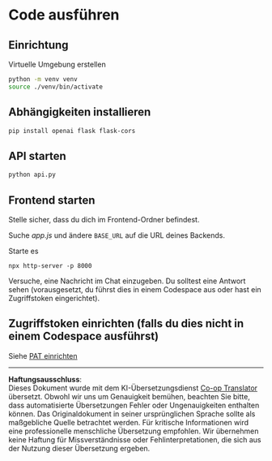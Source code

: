 <!--
CO_OP_TRANSLATOR_METADATA:
{
  "original_hash": "537f02a36d73db093cbb8b9b44867645",
  "translation_date": "2025-09-01T15:45:38+00:00",
  "source_file": "9-chat-project/solution/backend/python/README.md",
  "language_code": "de"
}
-->
# Code ausführen

## Einrichtung

Virtuelle Umgebung erstellen

```sh
python -m venv venv
source ./venv/bin/activate
```

## Abhängigkeiten installieren

```sh
pip install openai flask flask-cors 
```

## API starten

```sh
python api.py
```

## Frontend starten

Stelle sicher, dass du dich im Frontend-Ordner befindest.

Suche *app.js* und ändere `BASE_URL` auf die URL deines Backends.

Starte es

```
npx http-server -p 8000
```

Versuche, eine Nachricht im Chat einzugeben. Du solltest eine Antwort sehen (vorausgesetzt, du führst dies in einem Codespace aus oder hast ein Zugriffstoken eingerichtet).

## Zugriffstoken einrichten (falls du dies nicht in einem Codespace ausführst)

Siehe [PAT einrichten](https://docs.github.com/en/authentication/keeping-your-account-and-data-secure/managing-your-personal-access-tokens)

---

**Haftungsausschluss**:  
Dieses Dokument wurde mit dem KI-Übersetzungsdienst [Co-op Translator](https://github.com/Azure/co-op-translator) übersetzt. Obwohl wir uns um Genauigkeit bemühen, beachten Sie bitte, dass automatisierte Übersetzungen Fehler oder Ungenauigkeiten enthalten können. Das Originaldokument in seiner ursprünglichen Sprache sollte als maßgebliche Quelle betrachtet werden. Für kritische Informationen wird eine professionelle menschliche Übersetzung empfohlen. Wir übernehmen keine Haftung für Missverständnisse oder Fehlinterpretationen, die sich aus der Nutzung dieser Übersetzung ergeben.